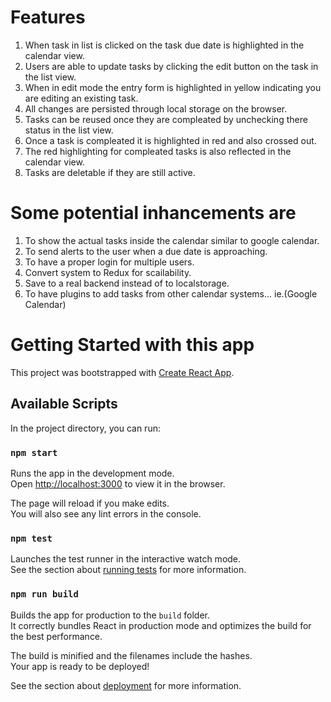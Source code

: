# Features
  1. When task in list is clicked on the task due date is highlighted in the calendar view.
  1. Users are able to update tasks by clicking the edit button on the task in the list view.
  1. When in edit mode the entry form is highlighted in yellow indicating you are editing an existing task.
  1. All changes are persisted through local storage on the browser.
  1. Tasks can be reused once they are compleated by unchecking there status in the list view.
  1. Once a task is compleated it is highlighted in red and also crossed out.
  1. The red highlighting for compleated tasks is also reflected in the calendar view.
  1. Tasks are deletable if they are still active.

# Some potential inhancements are 
  1. To show the actual tasks inside the calendar similar to google calendar.
  1. To send alerts to the user when a due date is approaching.
  2. To have a proper login for multiple users.
  3. Convert system to Redux for scailability.
  4. Save to a real backend instead of to localstorage.
  5. To have plugins to add tasks from other calendar systems... ie.(Google Calendar)


# Getting Started with this app

This project was bootstrapped with [Create React App](https://github.com/facebook/create-react-app).

## Available Scripts

In the project directory, you can run:

### `npm start`

Runs the app in the development mode.\
Open [http://localhost:3000](http://localhost:3000) to view it in the browser.

The page will reload if you make edits.\
You will also see any lint errors in the console.

### `npm test`

Launches the test runner in the interactive watch mode.\
See the section about [running tests](https://facebook.github.io/create-react-app/docs/running-tests) for more information.

### `npm run build`

Builds the app for production to the `build` folder.\
It correctly bundles React in production mode and optimizes the build for the best performance.

The build is minified and the filenames include the hashes.\
Your app is ready to be deployed!

See the section about [deployment](https://facebook.github.io/create-react-app/docs/deployment) for more information.
